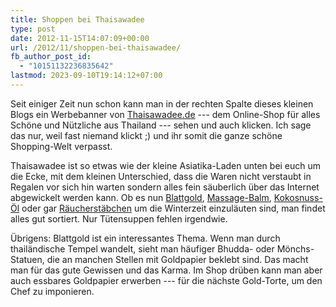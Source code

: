 ```yaml
---
title: Shoppen bei Thaisawadee
type: post
date: 2012-11-15T14:07:09+00:00
url: /2012/11/shoppen-bei-thaisawadee/
fb_author_post_id:
  - "10151132236835642"
lastmod: 2023-09-10T19:14:12+07:00
---
```

Seit einiger Zeit nun schon kann man in der rechten Spalte dieses kleinen Blogs ein Werbebanner von [Thaisawadee.de][1] --- dem Online-Shop für alles Schöne und Nützliche aus Thailand --- sehen und auch klicken. Ich sage das nur, weil fast niemand klickt ;) und ihr somit die ganze schöne Shopping-Welt verpasst.

Thaisawadee ist so etwas wie der kleine Asiatika-Laden unten bei euch um die Ecke, mit dem kleinen Unterschied, dass die Waren nicht verstaubt in Regalen vor sich hin warten sondern alles fein säuberlich über das Internet abgewickelt werden kann. Ob es nun [Blattgold][2], [Massage-Balm][3], [Kokosnuss-Öl][4] oder gar [Räucherstäbchen][5] um die Winterzeit einzuläuten sind, man findet alles gut sortiert. Nur Tütensuppen fehlen irgendwie.

Übrigens: Blattgold ist ein interessantes Thema. Wenn man durch thailändische Tempel wandelt, sieht man häufiger Bhudda- oder Mönchs-Statuen, die an manchen Stellen mit Goldpapier beklebt sind. Das macht man für das gute Gewissen und das Karma. Im Shop drüben kann man aber auch essbares Goldpapier erwerben --- für die nächste Gold-Torte, um den Chef zu imponieren.

 [1]: http://www.thaisawadee.de/de
 [2]: http://www.thaisawadee.de/de/Blattgold
 [3]: http://www.thaisawadee.de/de/Thai-Massage-Balm
 [4]: http://www.thaisawadee.de/de/Coconut-Oil
 [5]: http://www.thaisawadee.de/de/Asiatika/Raeucherstaebchen-und-Sets
